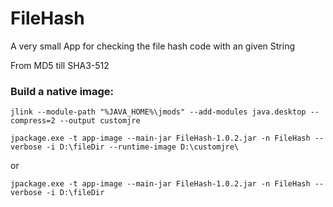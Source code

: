 # FileHash

A very small App for checking the file hash code with an given String

From MD5 till SHA3-512

### Build a native image:


```
jlink --module-path "%JAVA_HOME%\jmods" --add-modules java.desktop --compress=2 --output customjre

jpackage.exe -t app-image --main-jar FileHash-1.0.2.jar -n FileHash --verbose -i D:\fileDir --runtime-image D:\customjre\
```

or

``` 
jpackage.exe -t app-image --main-jar FileHash-1.0.2.jar -n FileHash --verbose -i D:\fileDir  
```